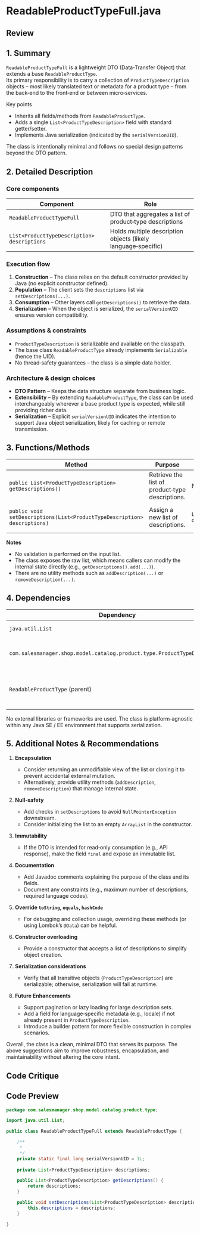 # ReadableProductTypeFull.java

## Review

## 1. Summary
`ReadableProductTypeFull` is a lightweight DTO (Data‑Transfer Object) that extends a base `ReadableProductType`.  
Its primary responsibility is to carry a collection of `ProductTypeDescription` objects – most likely translated text or metadata for a product type – from the back‑end to the front‑end or between micro‑services.  

Key points  
- Inherits all fields/methods from `ReadableProductType`.  
- Adds a single `List<ProductTypeDescription>` field with standard getter/setter.  
- Implements Java serialization (indicated by the `serialVersionUID`).  

The class is intentionally minimal and follows no special design patterns beyond the DTO pattern.

## 2. Detailed Description
### Core components
| Component | Role |
|-----------|------|
| `ReadableProductTypeFull` | DTO that aggregates a list of product‑type descriptions |
| `List<ProductTypeDescription> descriptions` | Holds multiple description objects (likely language‑specific) |

### Execution flow
1. **Construction** – The class relies on the default constructor provided by Java (no explicit constructor defined).  
2. **Population** – The client sets the `descriptions` list via `setDescriptions(...)`.  
3. **Consumption** – Other layers call `getDescriptions()` to retrieve the data.  
4. **Serialization** – When the object is serialized, the `serialVersionUID` ensures version compatibility.

### Assumptions & constraints
- `ProductTypeDescription` is serializable and available on the classpath.  
- The base class `ReadableProductType` already implements `Serializable` (hence the UID).  
- No thread‑safety guarantees – the class is a simple data holder.

### Architecture & design choices
- **DTO Pattern** – Keeps the data structure separate from business logic.  
- **Extensibility** – By extending `ReadableProductType`, the class can be used interchangeably wherever a base product type is expected, while still providing richer data.  
- **Serialization** – Explicit `serialVersionUID` indicates the intention to support Java object serialization, likely for caching or remote transmission.

## 3. Functions/Methods
| Method | Purpose | Parameters | Returns | Side‑Effects |
|--------|---------|------------|---------|--------------|
| `public List<ProductTypeDescription> getDescriptions()` | Retrieve the list of product‑type descriptions. | None | `List<ProductTypeDescription>` | None |
| `public void setDescriptions(List<ProductTypeDescription> descriptions)` | Assign a new list of descriptions. | `List<ProductTypeDescription> descriptions` | void | Mutates the internal `descriptions` field |

**Notes**  
- No validation is performed on the input list.  
- The class exposes the raw list, which means callers can modify the internal state directly (e.g., `getDescriptions().add(...)`).  
- There are no utility methods such as `addDescription(...)` or `removeDescription(...)`.

## 4. Dependencies
| Dependency | Type | Notes |
|------------|------|-------|
| `java.util.List` | Standard Java SE | Generic collection |
| `com.salesmanager.shop.model.catalog.product.type.ProductTypeDescription` | Third‑party / in‑house | Domain model, likely serializable |
| `ReadableProductType` (parent) | In‑house | Provides base fields; presumed serializable |

No external libraries or frameworks are used. The class is platform‑agnostic within any Java SE / EE environment that supports serialization.

## 5. Additional Notes & Recommendations
1. **Encapsulation**  
   - Consider returning an unmodifiable view of the list or cloning it to prevent accidental external mutation.  
   - Alternatively, provide utility methods (`addDescription`, `removeDescription`) that manage internal state.

2. **Null‑safety**  
   - Add checks in `setDescriptions` to avoid `NullPointerException` downstream.  
   - Consider initializing the list to an empty `ArrayList` in the constructor.

3. **Immutability**  
   - If the DTO is intended for read‑only consumption (e.g., API response), make the field `final` and expose an immutable list.

4. **Documentation**  
   - Add Javadoc comments explaining the purpose of the class and its fields.  
   - Document any constraints (e.g., maximum number of descriptions, required language codes).

5. **Override `toString`, `equals`, `hashCode`**  
   - For debugging and collection usage, overriding these methods (or using Lombok’s `@Data`) can be helpful.

6. **Constructor overloading**  
   - Provide a constructor that accepts a list of descriptions to simplify object creation.

7. **Serialization considerations**  
   - Verify that all transitive objects (`ProductTypeDescription`) are serializable; otherwise, serialization will fail at runtime.

8. **Future Enhancements**  
   - Support pagination or lazy loading for large description sets.  
   - Add a field for language‑specific metadata (e.g., locale) if not already present in `ProductTypeDescription`.  
   - Introduce a builder pattern for more flexible construction in complex scenarios.

Overall, the class is a clean, minimal DTO that serves its purpose. The above suggestions aim to improve robustness, encapsulation, and maintainability without altering the core intent.

## Code Critique



## Code Preview

```java
package com.salesmanager.shop.model.catalog.product.type;

import java.util.List;

public class ReadableProductTypeFull extends ReadableProductType {

	/**
	 * 
	 */
	private static final long serialVersionUID = 1L;
	
	private List<ProductTypeDescription> descriptions;

	public List<ProductTypeDescription> getDescriptions() {
		return descriptions;
	}

	public void setDescriptions(List<ProductTypeDescription> descriptions) {
		this.descriptions = descriptions;
	}

}



```
